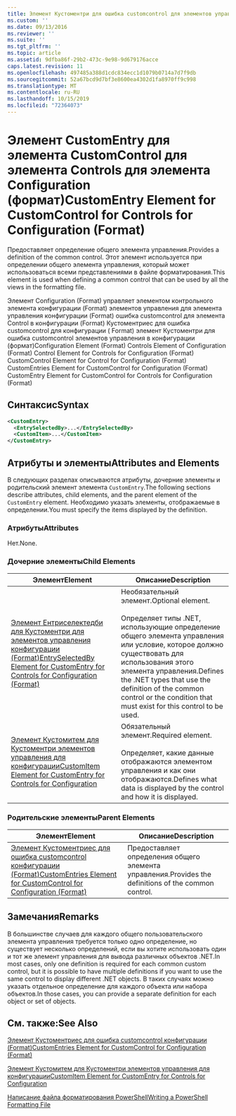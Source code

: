 ```yaml
---
title: Элемент Кустоментри для ошибка customcontrol для элементов управления конфигурации (Format) | Документация Майкрософт
ms.custom: ''
ms.date: 09/13/2016
ms.reviewer: ''
ms.suite: ''
ms.tgt_pltfrm: ''
ms.topic: article
ms.assetid: 9dfba86f-29b2-473c-9e98-9d679176acce
caps.latest.revision: 11
ms.openlocfilehash: 497485a388d1cdc834ecc1d1079b0714a7d7f9db
ms.sourcegitcommit: 52a67bcd9d7bf3e8600ea4302d1fa8970ff9c998
ms.translationtype: MT
ms.contentlocale: ru-RU
ms.lasthandoff: 10/15/2019
ms.locfileid: "72364073"
---
```

# <a name="customentry-element-for-customcontrol-for-controls-for-configuration-format"></a><span data-ttu-id="22d64-102">Элемент CustomEntry для элемента CustomControl для элемента Controls для элемента Configuration (формат)</span><span class="sxs-lookup"><span data-stu-id="22d64-102">CustomEntry Element for CustomControl for Controls for Configuration (Format)</span></span>

<span data-ttu-id="22d64-103">Предоставляет определение общего элемента управления.</span><span class="sxs-lookup"><span data-stu-id="22d64-103">Provides a definition of the common control.</span></span> <span data-ttu-id="22d64-104">Этот элемент используется при определении общего элемента управления, который может использоваться всеми представлениями в файле форматирования.</span><span class="sxs-lookup"><span data-stu-id="22d64-104">This element is used when defining a common control that can be used by all the views in the formatting file.</span></span>

<span data-ttu-id="22d64-105">Элемент Configuration (Format) управляет элементом контрольного элемента конфигурации (Format) элементов управления для элемента управления конфигурации (Format) ошибка customcontrol для элемента Control в конфигурации (Format) Кустоментриес для ошибка customcontrol для конфигурации ( Format) элемент Кустоментри для ошибка customcontrol элементов управления в конфигурации (формат)</span><span class="sxs-lookup"><span data-stu-id="22d64-105">Configuration Element (Format) Controls Element of Configuration (Format) Control Element for Controls for Configuration (Format) CustomControl Element for Control for Configuration (Format) CustomEntries Element for CustomControl for Configuration (Format) CustomEntry Element for CustomControl for Controls for Configuration (Format)</span></span>

## <a name="syntax"></a><span data-ttu-id="22d64-106">Синтаксис</span><span class="sxs-lookup"><span data-stu-id="22d64-106">Syntax</span></span>

```xml
<CustomEntry>
  <EntrySelectedBy>...</EntrySelectedBy>
  <CustomItem>...</CustomItem>
</CustomEntry>

```

## <a name="attributes-and-elements"></a><span data-ttu-id="22d64-107">Атрибуты и элементы</span><span class="sxs-lookup"><span data-stu-id="22d64-107">Attributes and Elements</span></span>

<span data-ttu-id="22d64-108">В следующих разделах описываются атрибуты, дочерние элементы и родительский элемент элемента `CustomEntry`.</span><span class="sxs-lookup"><span data-stu-id="22d64-108">The following sections describe attributes, child elements, and the parent element of the `CustomEntry` element.</span></span> <span data-ttu-id="22d64-109">Необходимо указать элементы, отображаемые в определении.</span><span class="sxs-lookup"><span data-stu-id="22d64-109">You must specify the items displayed by the definition.</span></span>

### <a name="attributes"></a><span data-ttu-id="22d64-110">Атрибуты</span><span class="sxs-lookup"><span data-stu-id="22d64-110">Attributes</span></span>

<span data-ttu-id="22d64-111">Нет.</span><span class="sxs-lookup"><span data-stu-id="22d64-111">None.</span></span>

### <a name="child-elements"></a><span data-ttu-id="22d64-112">Дочерние элементы</span><span class="sxs-lookup"><span data-stu-id="22d64-112">Child Elements</span></span>

|<span data-ttu-id="22d64-113">Элемент</span><span class="sxs-lookup"><span data-stu-id="22d64-113">Element</span></span>|<span data-ttu-id="22d64-114">Описание</span><span class="sxs-lookup"><span data-stu-id="22d64-114">Description</span></span>|
|-------------|-----------------|
|[<span data-ttu-id="22d64-115">Элемент Ентриселектедби для Кустоментри для элементов управления конфигурации (Format)</span><span class="sxs-lookup"><span data-stu-id="22d64-115">EntrySelectedBy Element for CustomEntry for Controls for Configuration (Format)</span></span>](./entryselectedby-element-for-customentry-for-controls-for-configuration-format.md)|<span data-ttu-id="22d64-116">Необязательный элемент.</span><span class="sxs-lookup"><span data-stu-id="22d64-116">Optional element.</span></span><br /><br /> <span data-ttu-id="22d64-117">Определяет типы .NET, использующие определение общего элемента управления или условие, которое должно существовать для использования этого элемента управления.</span><span class="sxs-lookup"><span data-stu-id="22d64-117">Defines the .NET types that use the definition of the common control or the condition that must exist for this control to be used.</span></span>|
|[<span data-ttu-id="22d64-118">Элемент Кустомитем для Кустоментри элементов управления для конфигурации</span><span class="sxs-lookup"><span data-stu-id="22d64-118">CustomItem Element for CustomEntry for Controls for Configuration</span></span>](./customitem-element-for-customentry-for-controls-for-configuration-format.md)|<span data-ttu-id="22d64-119">Обязательный элемент.</span><span class="sxs-lookup"><span data-stu-id="22d64-119">Required element.</span></span><br /><br /> <span data-ttu-id="22d64-120">Определяет, какие данные отображаются элементом управления и как они отображаются.</span><span class="sxs-lookup"><span data-stu-id="22d64-120">Defines what data is displayed by the control and how it is displayed.</span></span>|

### <a name="parent-elements"></a><span data-ttu-id="22d64-121">Родительские элементы</span><span class="sxs-lookup"><span data-stu-id="22d64-121">Parent Elements</span></span>

|<span data-ttu-id="22d64-122">Элемент</span><span class="sxs-lookup"><span data-stu-id="22d64-122">Element</span></span>|<span data-ttu-id="22d64-123">Описание</span><span class="sxs-lookup"><span data-stu-id="22d64-123">Description</span></span>|
|-------------|-----------------|
|[<span data-ttu-id="22d64-124">Элемент Кустоментриес для ошибка customcontrol конфигурации (Format)</span><span class="sxs-lookup"><span data-stu-id="22d64-124">CustomEntries Element for CustomControl for Configuration (Format)</span></span>](./customentries-element-for-customcontrol-for-controls-for-configuration-format.md)|<span data-ttu-id="22d64-125">Предоставляет определения общего элемента управления.</span><span class="sxs-lookup"><span data-stu-id="22d64-125">Provides the definitions of the common control.</span></span>|

## <a name="remarks"></a><span data-ttu-id="22d64-126">Замечания</span><span class="sxs-lookup"><span data-stu-id="22d64-126">Remarks</span></span>

<span data-ttu-id="22d64-127">В большинстве случаев для каждого общего пользовательского элемента управления требуется только одно определение, но существует несколько определений, если вы хотите использовать один и тот же элемент управления для вывода различных объектов .NET.</span><span class="sxs-lookup"><span data-stu-id="22d64-127">In most cases, only one definition is required for each common custom control, but it is possible to have multiple definitions if you want to use the same control to display different .NET objects.</span></span> <span data-ttu-id="22d64-128">В таких случаях можно указать отдельное определение для каждого объекта или набора объектов.</span><span class="sxs-lookup"><span data-stu-id="22d64-128">In those cases, you can provide a separate definition for each object or set of objects.</span></span>

## <a name="see-also"></a><span data-ttu-id="22d64-129">См. также:</span><span class="sxs-lookup"><span data-stu-id="22d64-129">See Also</span></span>

[<span data-ttu-id="22d64-130">Элемент Кустоментриес для ошибка customcontrol конфигурации (Format)</span><span class="sxs-lookup"><span data-stu-id="22d64-130">CustomEntries Element for CustomControl for Configuration (Format)</span></span>](./customentries-element-for-customcontrol-for-controls-for-configuration-format.md)

[<span data-ttu-id="22d64-131">Элемент Кустомитем для Кустоментри элементов управления для конфигурации</span><span class="sxs-lookup"><span data-stu-id="22d64-131">CustomItem Element for CustomEntry for Controls for Configuration</span></span>](./customitem-element-for-customentry-for-controls-for-configuration-format.md)

[<span data-ttu-id="22d64-132">Написание файла форматирования PowerShell</span><span class="sxs-lookup"><span data-stu-id="22d64-132">Writing a PowerShell Formatting File</span></span>](./writing-a-powershell-formatting-file.md)
